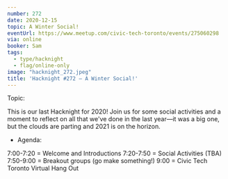 ```yaml
---
number: 272
date: 2020-12-15
topic: A Winter Social!
eventUrl: https://www.meetup.com/civic-tech-toronto/events/275060298
via: online
booker: Sam
tags:
  - type/hacknight
  - flag/online-only
image: "hacknight_272.jpeg"
title: 'Hacknight #272 – A Winter Social!'
---
```


Topic:

This is our last Hacknight for 2020! Join us for some social activities and a moment to reflect on all that we've done in the last year—it was a big one, but the clouds are parting and 2021 is on the horizon.

+ Agenda:

7:00-7:20 = Welcome and Introductions
7:20-7:50 = Social Activities (TBA)
7:50-9:00 = Breakout groups (go make something!)
9:00 = Civic Tech Toronto Virtual Hang Out
